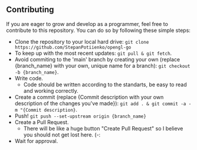 ## Contributing

If you are eager to grow and develop as a programmer, feel free to contribute to this repository. You can do so by following these simple steps:

- Clone the repository to your local hard drive:
  `git clone https://github.com/StepanPotiienko/opengl-go`
- To keep up with the most recent updates: `git pull & git fetch`.
- Avoid commiting to the 'main' branch by creating your own (replace {branch_name} with your own, unique name for a branch): `git checkout -b {branch_name}`.
- Write code.
  - Code should be written according to the standarts, be easy to read and working correctly.
- Create a commit (replace {Commit description with your own description of the changes you've made}): `git add . & git commit -a -m "{Commit description}`.
- Push! `git push --set-upstream origin {branch_name}`
- Create a Pull Request.
  - There will be like a huge button "Create Pull Request" so I believe you should not get lost here. (-:
- Wait for approval.
